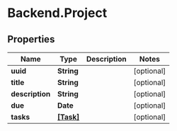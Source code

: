 # Backend.Project

## Properties

Name | Type | Description | Notes
------------ | ------------- | ------------- | -------------
**uuid** | **String** |  | [optional] 
**title** | **String** |  | [optional] 
**description** | **String** |  | [optional] 
**due** | **Date** |  | [optional] 
**tasks** | [**[Task]**](Task.md) |  | [optional] 


